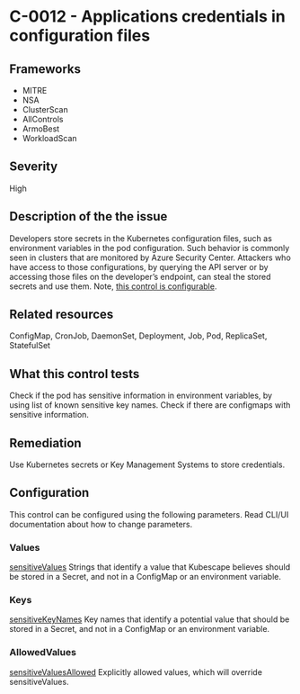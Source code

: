 # C-0012 - Applications credentials in configuration files

## Frameworks
* MITRE
* NSA
* ClusterScan
* AllControls
* ArmoBest
* WorkloadScan
 
## Severity
High

## Description of the the issue
Developers store secrets in the Kubernetes configuration files, such as environment variables in the pod configuration. Such behavior is commonly seen in clusters that are monitored by Azure Security Center. Attackers who have access to those configurations, by querying the API server or by accessing those files on the developer’s endpoint, can steal the stored secrets and use them. Note, [this control is configurable](##configuration).
 
## Related resources
ConfigMap, CronJob, DaemonSet, Deployment, Job, Pod, ReplicaSet, StatefulSet
 
## What this control tests 
Check if the pod has sensitive information in environment variables, by using list of known sensitive key names. Check if there are configmaps with sensitive information.
 
## Remediation
Use Kubernetes secrets or Key Management Systems to store credentials.
 
## Configuration
 This control can be configured using the following parameters. Read CLI/UI documentation about how to change parameters.
 
### Values
[sensitiveValues](doc:configuration_parameter_sensitivevalues)
Strings that identify a value that Kubescape believes should be stored in a Secret, and not in a ConfigMap or an environment variable.
 
### Keys
[sensitiveKeyNames](doc:configuration_parameter_sensitivekeynames)
Key names that identify a potential value that should be stored in a Secret, and not in a ConfigMap or an environment variable.
 
### AllowedValues
[sensitiveValuesAllowed](doc:configuration_parameter_sensitivevaluesallowed)
Explicitly allowed values, which will override sensitiveValues.
 
